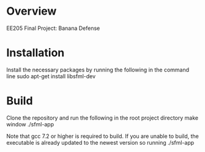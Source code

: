 # Overview
EE205 Final Project: Banana Defense


# Installation
Install the necessary packages by running the following in the command line
      sudo apt-get install libsfml-dev

# Build
Clone the repository and run the following in the root project directory
      make window
      ./sfml-app

Note that gcc 7.2 or higher is required to build.  If you are unable to build, the executable is already updated to the newest version so running
      ./sfml-app
